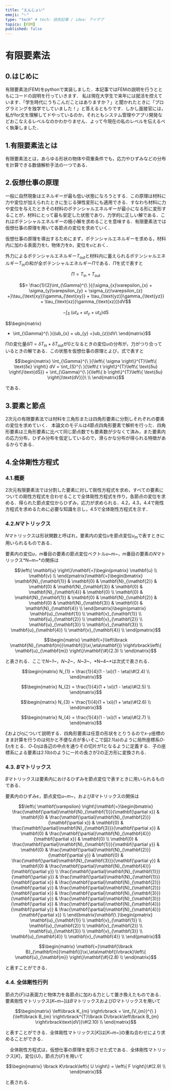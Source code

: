 ```yaml
---
title: "えんじょい"
emoji: "✨"
type: "tech" # tech: 技術記事 / idea: アイデア
topics: [FEM]
published: false
---
```

# 有限要素法
## 0.はじめに
有限要素法(FEM)をpythonで実装しました．本記事ではFEMの説明を行うとともにコードの説明を行っていきます．
私は現在大学生で来年には就活を控えています．「学生時代にうちこんだことはありますか？」と聞かれたときに「プログラミングを独学でしていました！」と答えるともりです．しかし面接官には，私がfor文を理解してドやっているのか，それともシステム管理やアプリ開発などおこなえるレベルなのかわかりません．よって今現在の私のレベルを伝えるべく執筆しました．

## 1.有限要素法とは
有限要素法とは，あらゆる形状の物体や荷重条件でも，応力やひずみなどの分布を計算できる数値解析手法の一つである．


## 2.仮想仕事の原理
一般に自然現象はエネルギーが最も低い状態になろうとする．この原理は材料に力や変位が加えられたときに生じる弾性変形にも適用できる．すなわち材料に力や変位を与えたときその材料のポテンシャルエネルギーが最小になる形に変形することが，材料にとって最も安定した状態であり，力学的に正しい解である．これはポテンシャルエネルギーの極小解を求めることを意味する．有限要素法では仮想仕事の原理を用いて各節点の変位を求めていく．

仮想仕事の原理を導出するためにまず，ポテンシャルエネルギーを求める，材料内に加わる表面力を$t$，物体力を$b$，変位を$u$とおく．

外力によるポテンシャルエネルギー$T_{\text{out}}$と材料内に蓄えられるポテンシャルエネルギー$T_{\text{in}}$の和が全ポテンシャルエネルギー$\Pi$である．$\Pi$を式で表すと

$$\Pi = T_{\text{in}} + T_{\text{out}}$$

$$= \frac{1}{2}\int_{\Gamma}^{\ }{(\sigma_{x}\varepsilon_{x} + \sigma_{y}\varepsilon_{y} + \sigma_{z}\varepsilon_{z} +}\tau_{\text{xy}}\gamma_{\text{xy}} + \tau_{\text{yz}}\gamma_{\text{yz}} + \tau_{\text{xz}}\gamma_{\text{xz}})dV$$

$$- \int_{S}^{\ }\left( ut_{x} + ut_{y} + ut_{z} \right)\text{dS}$$

$$\begin{matrix}
 - \int_{\Gamma}^{\ }{(ub_{x} + ub_{y} +}ub_{z})dV\\
\end{matrix}$$

$\Pi$の変化量$\delta\Pi = \delta T_{\text{in}} + \delta T_{\text{out}}$が0となるときの変位$u$の分布が，力がつり合っているときの解である．この状態を仮想仕事の原理とよび，式で表すと

$$\begin{matrix}
\int_{\Gamma}^{\ }{\left\{ \sigma \right\}^{T}\left\{ \text{δε} \right\} dV = \int_{S}^{\ }{\left\{ t \right\}^{T}\left\{ \text{δu} \right\}\text{dS}} + \int_{\Gamma}^{\ }{\left\{ b \right\}^{T}\left\{ \text{δu} \right\}\text{dV}}}\ \\
\end{matrix}$$

である．

## 3.要素と節点
2次元の有限要素法では材料を三角形または四角形要素に分割しそれぞれの要素の変位を求めていく． 本論文のモデルは4節点四角形要素で解析を行った．四角形要素は三角形要素に比べて同じ節点数でも要素数が少なくて済み，また要素内の応力分布，ひずみ分布を仮定しているので，滑らかな分布が得られる特徴があるからである．

## 4.全体剛性方程式
### 4.1.概要
2次元有限要素法では分割した要素に対して剛性方程式を求め，すべての要素についての剛性方程式を合わせることで全体剛性方程式を作り，各節点の変位を求める．得られた節点変位からひずみ，応力が求められる．4.2，4.3，4.4で剛性方程式を求めるために必要な知識を示し，4.5で全体剛性方程式を示す． 

### 4.2.*N*マトリックス
*N*マトリックスは形状関数と呼ばれ，要素内の変位$u$を節点変位$u_{m}$で表すときに用いられるものである．

要素内の変位*u*，*m*番目の要素の節点変位ベクトル*u~m~*，*m*番目の要素の*N*マトリックス*N~m~*の関係は

$$\left\{ \mathbf{u} \right\}\mathbf{=}\begin{pmatrix}
\mathbf{u} \\
\mathbf{v} \\
\end{pmatrix}\mathbf{=}\begin{bmatrix}
\mathbf{N}_{\mathbf{1}} & \mathbf{0} & \mathbf{N}_{\mathbf{2}} & \mathbf{0} & \mathbf{N}_{\mathbf{3}} & \mathbf{0} & \mathbf{N}_{\mathbf{4}} & \mathbf{0} \\
\mathbf{0} & \mathbf{N}_{\mathbf{1}} & \mathbf{0} & \mathbf{N}_{\mathbf{2}} & \mathbf{0} & \mathbf{N}_{\mathbf{3}} & \mathbf{0} & \mathbf{N}_{\mathbf{4}} \\
\end{bmatrix}\begin{pmatrix}
\mathbf{u}_{\mathbf{1}} \\
\mathbf{v}_{\mathbf{1}} \\
\mathbf{u}_{\mathbf{2}} \\
\mathbf{v}_{\mathbf{2}} \\
\mathbf{u}_{\mathbf{3}} \\
\mathbf{v}_{\mathbf{3}} \\
\mathbf{u}_{\mathbf{4}} \\
\mathbf{v}_{\mathbf{4}} \\
\end{pmatrix}$$

$$\begin{matrix}
\mathbf{=}\left\lbrack \mathbf{N}_{\mathbf{m}}\mathbf{(}\xi,\eta\mathbf{)} \right\rbrack\left\{ \mathbf{u}_{\mathbf{m}} \right\}\mathbf{\#}(2.3) \\
\end{matrix}$$

と表される．ここで*N~1~*，*N~2~*，*N~3~*，*N~4~*は次式で表される．

$$\begin{matrix}
N_{1} = \frac{1}{4}(1 - \xi)(1 - \eta)\#(2.4) \\
\end{matrix}$$

$$\begin{matrix}
N_{2} = \frac{1}{4}(1 + \xi)(1 - \eta)\#(2.5) \\
\end{matrix}$$

$$\begin{matrix}
N_{3} = \frac{1}{4}(1 + \xi)(1 + \eta)\#(2.6) \\
\end{matrix}$$

$$\begin{matrix}
N_{4} = \frac{1}{4}(1 - \xi)(1 + \eta)\#(2.7) \\
\end{matrix}$$

$\xi$および$\eta$について説明する．四角形要素は任意の形状をとりうるので$x$-$y$座標のまま計算を行うのは何かと不便な点が多いそこで図2.1(a)のように局所座標系$O$-$\text{ξη}$をとる．$O$-$\text{ξη}$は各辺の中点を通りその切片が1となるように定義する．子の座標系による要素は2.1(b)のように一片の長さが2の正方形に変換される．

### 4.3. *B*マトリックス

*B*マトリックスは要素内におけるひずみを節点変位で表すときに用いられるものである．

要素内のひずみε，節点変位*u~m~*，および*B*マトリックスの関係は

$$\left\{ \mathbf{\varepsilon} \right\}\mathbf{=}\begin{bmatrix}
\frac{\mathbf{\partial}\mathbf{N}_{\mathbf{1}}}{\mathbf{\partial x}} & \mathbf{0} & \frac{\mathbf{\partial}\mathbf{N}_{\mathbf{2}}}{\mathbf{\partial x}} & \mathbf{0} & \frac{\mathbf{\partial}\mathbf{N}_{\mathbf{3}}}{\mathbf{\partial x}} & \mathbf{0} & \frac{\mathbf{\partial}\mathbf{N}_{\mathbf{4}}}{\mathbf{\partial x}} & \mathbf{0} \\
\mathbf{0} & \frac{\mathbf{\partial}\mathbf{N}_{\mathbf{1}}}{\mathbf{\partial y}} & \mathbf{0} & \frac{\mathbf{\partial}\mathbf{N}_{\mathbf{2}}}{\mathbf{\partial y}} & \mathbf{0} & \frac{\mathbf{\partial}\mathbf{N}_{\mathbf{3}}}{\mathbf{\partial y}} & \mathbf{0} & \frac{\mathbf{\partial}\mathbf{N}_{\mathbf{4}}}{\mathbf{\partial y}} \\
\frac{\mathbf{\partial}\mathbf{N}_{\mathbf{1}}}{\mathbf{\partial y}} & \frac{\mathbf{\partial}\mathbf{N}_{\mathbf{1}}}{\mathbf{\partial x}} & \frac{\mathbf{\partial}\mathbf{N}_{\mathbf{2}}}{\mathbf{\partial y}} & \frac{\mathbf{\partial}\mathbf{N}_{\mathbf{2}}}{\mathbf{\partial x}} & \frac{\mathbf{\partial}\mathbf{N}_{\mathbf{3}}}{\mathbf{\partial y}} & \frac{\mathbf{\partial}\mathbf{N}_{\mathbf{3}}}{\mathbf{\partial x}} & \frac{\mathbf{\partial}\mathbf{N}_{\mathbf{4}}}{\mathbf{\partial y}} & \frac{\mathbf{\partial}\mathbf{N}_{\mathbf{4}}}{\mathbf{\partial x}} \\
\end{bmatrix}\mathbf{\ }\begin{pmatrix}
\mathbf{u}_{\mathbf{1}} \\
\mathbf{v}_{\mathbf{1}} \\
\mathbf{u}_{\mathbf{2}} \\
\mathbf{v}_{\mathbf{2}} \\
\mathbf{u}_{\mathbf{3}} \\
\mathbf{v}_{\mathbf{3}} \\
\mathbf{u}_{\mathbf{4}} \\
\mathbf{v}_{\mathbf{4}} \\
\end{pmatrix}$$

$$\begin{matrix}
\mathbf{=}\mathbf{\lbrack B}_{\mathbf{m}}\mathbf{(}\xi,\eta\mathbf{)\rbrack}\left\{ \mathbf{u}_{\mathbf{m}} \right\}\mathbf{\#}(2.8) \\
\end{matrix}$$

と表すことができる．

### 4.4. 全体剛性行列

節点力{*F*}は表面力と物体力を各節点に加わる力として置き換えたものである．要素剛性マトリックス\[*K~m~*\]は*B*マトリックスおよび*D*マトリックスを用いて

$$\begin{matrix}
\left\lbrack K_{m} \right\rbrack = \int_{V_{m}}^{\ }{\left\lbrack B_{m} \right\rbrack^{T}\lbrack D\rbrack\left\lbrack B_{m} \right\rbrack\text{dV}}\#(2.10) \\
\end{matrix}$$

と表すことができる．全体剛性マトリックス\[*K*\]は\[*K~m~*\]の重ね合わせにより求めることができる．

　全体剛性方程式は，仮想仕事の原理を変形させた式である．全体剛性マトリックス\[*K*\]，変位{*U*}，節点力{*F*}を用いて

$$\begin{matrix}
\lbrack K\rbrack\left\{ U \right\} = \left\{ F \right\}\#(2.9) \\
\end{matrix}$$

と表される．


